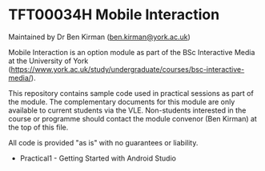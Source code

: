 TFT00034H Mobile Interaction
============================

Maintained by Dr Ben Kirman (ben.kirman@york.ac.uk)

Mobile Interaction is an option module as part of the BSc Interactive Media at the University of York (https://www.york.ac.uk/study/undergraduate/courses/bsc-interactive-media/).

This repository contains sample code used in practical sessions as part of the module. The complementary documents for this module are only available to current students via the VLE. Non-students interested in the course or programme should contact the module convenor (Ben Kirman) at the top of this file.

All code is provided "as is" with no guarantees or liability.

* Practical1 - Getting Started with Android Studio



